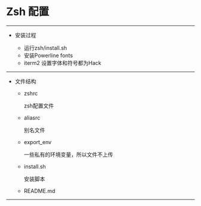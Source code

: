 # Zsh 配置
----

* 安装过程

    * 运行zsh/install.sh
    * 安装Powerline fonts
    * iterm2 设置字体和符号都为Hack

----

* 文件结构

    * zshrc

        zsh配置文件

    * aliasrc

        别名文件

    * export_env

        一些私有的环境变量，所以文件不上传

    * install.sh

        安装脚本

    * README.md

----
